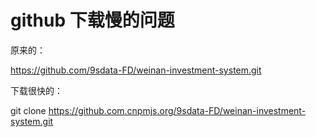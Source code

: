 # github 下载慢的问题

原来的：

https://github.com/9sdata-FD/weinan-investment-system.git

下载很快的：

git clone https://github.com.cnpmjs.org/9sdata-FD/weinan-investment-system.git
